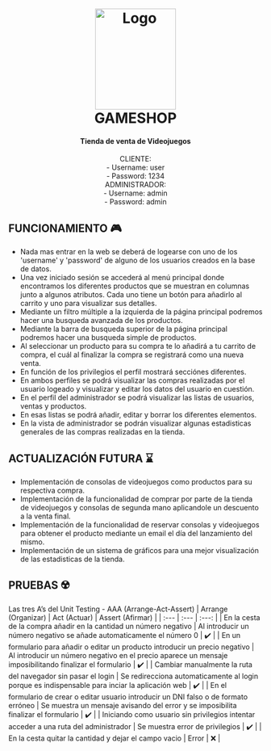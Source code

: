 
<h1 align="center">
  <img src="https://i.postimg.cc/L8YMgnkK/icono-web-min.png" alt="Logo" width="160" height="200">
  <br>
    GAMESHOP
  <br>
</h1>
<h4 align="center">Tienda de venta de Videojuegos</h4>
<p align="center">
    CLIENTE:
    <br>
        - Username: user
    <br>
        - Password: 1234
    <br>
    ADMINISTRADOR:
    <br>
        - Username: admin
    <br>
        - Password: admin
    <br>
</p>

## FUNCIONAMIENTO :video_game:

* Nada mas entrar en la web se deberá de logearse con uno de los 'username' y 'password' de alguno de los usuarios creados en la base de datos.
* Una vez iniciado sesión se accederá al menú principal donde encontramos los diferentes productos que se muestran en columnas junto a algunos atributos. Cada uno tiene un botón para añadirlo al carrito y uno para visualizar sus detalles.
* Mediante un filtro múltiple a la izquierda de la página principal podremos hacer una busqueda avanzada de los productos.
* Mediante la barra de busqueda superior de la página principal podremos hacer una busqueda simple de productos.
* Al seleccionar un producto para su compra te lo añadirá a tu carrito de compra, el cuál al finalizar la compra se registrará como una nueva venta.
* En función de los privilegios el perfil mostrará secciónes diferentes.
* En ambos perfiles se podrá visualizar las compras realizadas por el usuario logeado y visualizar y editar los datos del usuario en cuestión.
* En el perfil del administrador se podrá visualizar las listas de usuarios, ventas y productos.
* En esas listas se podrá añadir, editar y borrar los diferentes elementos.
* En la vista de administrador se podrán visualizar algunas estadisticas generales de las compras realizadas en la tienda.

## ACTUALIZACIÓN FUTURA :hourglass:
* Implementación de consolas de videojuegos como productos para su respectiva compra.
* Implementación de la funcionalidad de comprar por parte de la tienda de videojuegos y consolas de segunda mano aplicandole un descuento a la venta final.
* Implementación de la funcionalidad de reservar consolas y videojuegos para obtener el producto mediante un email el día del lanzamiento del mismo.
* Implementación de un sistema de gráficos para una mejor visualización de las estadisticas de la tienda.

## PRUEBAS :radioactive:
Las tres A’s del Unit Testing - AAA (Arrange-Act-Assert)
| Arrange (Organizar) | Act (Actuar)   | Assert (Afirmar) |
| :---                | :---           |      :---:       |
| En la cesta de la compra añadir en la cantidad un número negativo | Al introducir un número negativo se añade automaticamente el número 0 | :heavy_check_mark: |
| En un formulario para añadir o editar un producto introducir un precio negativo | Al introducir un número negativo en el precio aparece un mensaje imposibilitando finalizar el formulario | :heavy_check_mark: |
| Cambiar manualmente la ruta del navegador sin pasar el login | Se redirecciona automaticamente al login porque es indispensable para inciar la aplicación web | :heavy_check_mark: |
| En el formulario de crear o editar usuario introducir un DNI falso o de formato erróneo | Se muestra un mensaje avisando del error y se imposibilita finalizar el formulario | :heavy_check_mark: |
| Iniciando como usuario sin privilegios intentar acceder a una ruta del administrador | Se muestra error de privilegios | :heavy_check_mark: |
| En la cesta quitar la cantidad y dejar el campo vacio | Error      | :x: |




